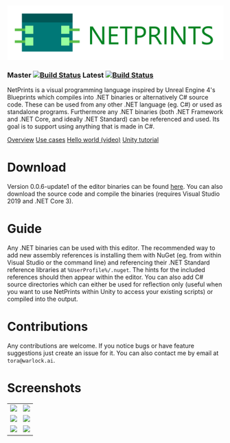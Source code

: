 ![](https://raw.githubusercontent.com/RobinKa/RobinKa.github.io/master/NetPrintsBanner.png)

### Master [![Build Status](https://travis-ci.org/RobinKa/netprints.svg?branch=master)](https://travis-ci.org/RobinKa/netprints) Latest [![Build Status](https://travis-ci.org/RobinKa/netprints.svg)](https://travis-ci.org/RobinKa/netprints)

NetPrints is a visual programming language inspired by Unreal Engine 4's Blueprints which compiles into .NET binaries or alternatively C# source code. These can be used from any other .NET language (eg. C#) or used as standalone programs. Furthermore any .NET binaries (both .NET Framework and .NET Core, and ideally .NET Standard) can be referenced and used. Its goal is to support using anything that is made in C#.

[Overview](https://github.com/RobinKa/netprints/wiki/Overview)
[Use cases](https://github.com/RobinKa/netprints/wiki/Use-cases)
[Hello world (video)](https://youtu.be/s4M-WOlGEFk)
[Unity tutorial](https://github.com/RobinKa/NetPrintsUnityTutorial)

# Download
Version 0.0.6-update1 of the editor binaries can be found [here](https://github.com/RobinKa/netprints/releases/tag/0.0.6-update1). You can also download the source code and compile the binaries (requires Visual Studio 2019 and .NET Core 3).

# Guide
Any .NET binaries can be used with this editor. The recommended way to add new assembly references is installing them with NuGet (eg. from within Visual Studio or the command line) and referencing their .NET Standard reference libraries at `%UserProfile%/.nuget`. The hints for the included references should then appear within the editor. You can also add C# source directories which can either be used for reflection only (useful when you want to use NetPrints within Unity to access your existing scripts) or compiled into the output.

# Contributions
Any contributions are welcome. If you notice bugs or have feature suggestions just create an issue for it. You can also contact me by email at `tora@warlock.ai`.

# Screenshots
| | |
|:-------------------------:|:-------------------------:|
|<img src="https://i.imgur.com/ld32kuo.png" />|<img src="https://i.imgur.com/qHF1cmq.png" />|
|<img src="https://i.imgur.com/NahX6AM.png" />|<img src="https://i.imgur.com/wekGSFs.png" />|
|<img src="https://i.imgur.com/qdYBLni.png" />|<img src="https://i.imgur.com/bq0vECa.png" />|
